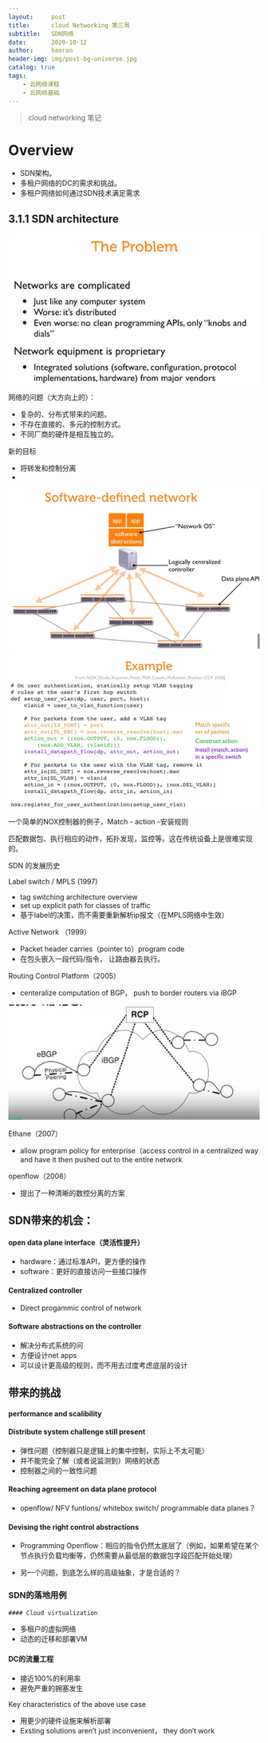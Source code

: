 ```yaml
---
layout:     post
title:      cloud Networking 第三周 
subtitle:   SDN网络
date:       2020-10-12
author:     haoran
header-img: img/post-bg-universe.jpg
catalog: true
tags: 
    - 云网络课程
    - 云网络基础
---
```


> cloud networking 笔记

# Overview

- SDN架构。
- 多租户网络的DC的需求和挑战。
- 多租户网络如何通过SDN技术满足需求



## 3.1.1 SDN architecture

<img src="/img/cloudNetworkingClass/image-20201012204550495.png"/>

网络的问题（大方向上的）：

- 复杂的、分布式带来的问题。
- 不存在直接的、多元的控制方式。
- 不同厂商的硬件是相互独立的。



新的目标

- 将转发和控制分离
- 
<img src="/img/cloudNetworkingClass/image-20201012205043820.png"/>

<img src="/img/cloudNetworkingClass/image-20201012205326292.png"/>


一个简单的NOX控制器的例子，Match - action -安装规则

匹配数据包、执行相应的动作，拓扑发现，监控等。这在传统设备上是很难实现的。



SDN 的发展历史

Label switch / MPLS (1997) 

- tag switching architecture overview
- set up explicit path for classes of traffic 
- 基于label的决策，而不需要重新解析ip报文（在MPLS网络中生效）

Active Network （1999）

- Packet header carries（pointer to）program code
- 在包头嵌入一段代码/指令， 让路由器去执行。

Routing Control Platform（2005）

- centeralize computation of BGP， push to border routers via iBGP
<img src="/img/cloudNetworkingClass/image-20201017130157810.png"/>


Ethane（2007）

- allow program policy for enterprise（access control in a centralized way and have it then pushed out to the entire network

openflow（2008）

- 提出了一种清晰的数控分离的方案



## SDN带来的机会：

#### open data plane interface（灵活性提升）

- hardware：通过标准API，更方便的操作
- software：更好的直接访问一些接口操作

#### Centralized controller

- Direct progammic control of network

#### Software abstractions on the controller 

- 解决分布式系统的问
- 方便设计net apps
- 可以设计更高级的规则，而不用去过度考虑底层的设计

## 带来的挑战

#### performance  and scalibility

#### Distribute system challenge still present

- 弹性问题（控制器只是逻辑上的集中控制，实际上不太可能）
- 并不能完全了解（或者说监测到）网络的状态
- 控制器之间的一致性问题

#### Reaching agreement on data plane protocol

-  openflow/ NFV funtions/ whitebox switch/ programmable data planes？

#### Devising the right control abstractions

- Programming Openflow：相应的指令仍然太底层了（例如，如果希望在某个节点执行负载均衡等，仍然需要从最低层的数据包字段匹配开始处理）

- 另一个问题，到底怎么样的高级抽象，才是合适的？

  

### SDN的落地用例

	#### Cloud virtualization

- 多租户的虚拟网络
- 动态的迁移和部署VM

#### DC的流量工程

- 接近100%的利用率
- 避免严重的拥塞发生

Key characteristics of the above use case

- 用更少的硬件设施来解析部署
- Exsting solutions aren’t just inconvenient， they don’t work





